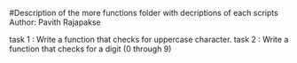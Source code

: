 #Description of the more functions folder with decriptions of each scripts
Author:  Pavith Rajapakse

task 1 : Write a function that checks for uppercase character.
task 2 : Write a function that checks for a digit (0 through 9)





